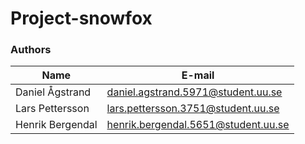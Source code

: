 # Project-snowfox

### Authors
| Name | E-mail |
| ------ | ------ |
| Daniel Ågstrand | daniel.agstrand.5971@student.uu.se |
| Lars Pettersson | lars.pettersson.3751@student.uu.se |
| Henrik Bergendal | henrik.bergendal.5651@student.uu.se | 
